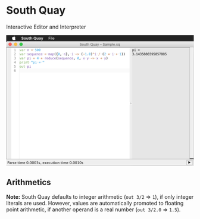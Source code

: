 South Quay
==========

Interactive Editor and Interpreter

![Screenshot of version 0.8.0-alpha](screenshots/SouthQuay-0.8.0-alpha.png)

Arithmetics
-----------

**Note:** South Quay defaults to integer arithmetic (`out 3/2` => `1`), if only integer literals are used. However, values are automatically promoted to floating point arithmetic, if another operand is a real number (`out 3/2.0` => `1.5`).

